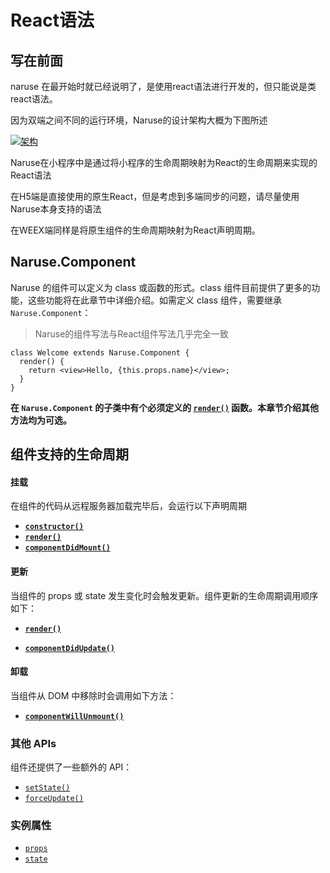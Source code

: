 # React语法 

## 写在前面

naruse 在最开始时就已经说明了，是使用react语法进行开发的，但只能说是类react语法。

因为双端之间不同的运行环境，Naruse的设计架构大概为下图所述

[![架构](https://s1.ax1x.com/2022/04/07/qznY40.png)](https://imgtu.com/i/qznY40)

Naruse在小程序中是通过将小程序的生命周期映射为React的生命周期来实现的React语法

在H5端是直接使用的原生React，但是考虑到多端同步的问题，请尽量使用Naruse本身支持的语法

在WEEX端同样是将原生组件的生命周期映射为React声明周期。





## Naruse.Component

Naruse 的组件可以定义为 class 或函数的形式。class 组件目前提供了更多的功能，这些功能将在此章节中详细介绍。如需定义 class 组件，需要继承 `Naruse.Component`：

> Naruse的组件写法与React组件写法几乎完全一致

```tsx
class Welcome extends Naruse.Component {
  render() {
    return <view>Hello, {this.props.name}</view>;
  }
}
```

**在 `Naruse.Component` 的子类中有个必须定义的 [`render()`](https://zh-hans.reactjs.org/docs/react-component.html#render) 函数。本章节介绍其他方法均为可选。**



## 组件支持的生命周期

#### 挂载

在组件的代码从远程服务器加载完毕后，会运行以下声明周期

- [**`constructor()`**](#constructor)
- [**`render()`**](#render)
- [**`componentDidMount()`**](#componentdidmount)

#### 更新

当组件的 props 或 state 发生变化时会触发更新。组件更新的生命周期调用顺序如下：

+ [**`render()`**](#render)

+ [**`componentDidUpdate()`**](#componentDidUpdate)

#### 卸载

当组件从 DOM 中移除时会调用如下方法：

- [**`componentWillUnmount()`**](https://zh-hans.reactjs.org/docs/react-component.html#componentwillunmount)

### 其他 APIs

组件还提供了一些额外的 API：

- [`setState()`](https://zh-hans.reactjs.org/docs/react-component.html#setstate)
- [`forceUpdate()`](https://zh-hans.reactjs.org/docs/react-component.html#forceupdate)

### 实例属性

- [`props`](https://zh-hans.reactjs.org/docs/react-component.html#props)
- [`state`](https://zh-hans.reactjs.org/docs/react-component.html#state)